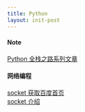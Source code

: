 ```yaml
---
title: Python
layout: init-post
---
```


#### Note
[Python 全栈之路系列文章]({{site.baseurl}}/2017/08/09/Python_Full_Stack)

#### 网络编程
[socket 获取百度首页]({{site.baseurl}}/2017/05/20/socket-obtain-baidu)  
[socket 介绍]({{site.baseurl}}/2017/06/20/socket-basics)